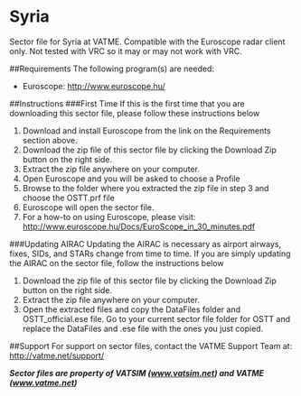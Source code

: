 Syria
=====

Sector file for Syria at VATME. Compatible with the Euroscope radar client only. Not tested with VRC so it may or may not work with VRC.

##Requirements
The following program(s) are needed:

* Euroscope: http://www.euroscope.hu/

##Instructions
###First Time
If this is the first time that you are downloading this sector file, please follow these instructions below

1. Download and install Euroscope from the link on the Requirements section above.
2. Download the zip file of this sector file by clicking the Download Zip button on the right side.
3. Extract the zip file anywhere on your computer.
4. Open Euroscope and you will be asked to choose a Profile
5. Browse to the folder where you extracted the zip file in step 3 and choose the OSTT.prf file
6. Euroscope will open the sector file.
7. For a how-to on using Euroscope, please visit: http://www.euroscope.hu/Docs/EuroScope_in_30_minutes.pdf

###Updating AIRAC
Updating the AIRAC is necessary as airport airways, fixes, SIDs, and STARs change from time to time. If you are simply updating the AIRAC on the sector file, follow the instructions below

1. Download the zip file of this sector file by clicking the Download Zip button on the right side.
2. Extract the zip file anywhere on your computer.
3. Open the extracted files and copy the DataFiles folder and OSTT_official.ese file. Go to your current sector file folder for OSTT and replace the DataFiles and .ese file with the ones you just copied. 

##Support
For support on sector files, contact the VATME Support Team at: http://vatme.net/support/

***Sector files are property of VATSIM (www.vatsim.net) and VATME (www.vatme.net)***